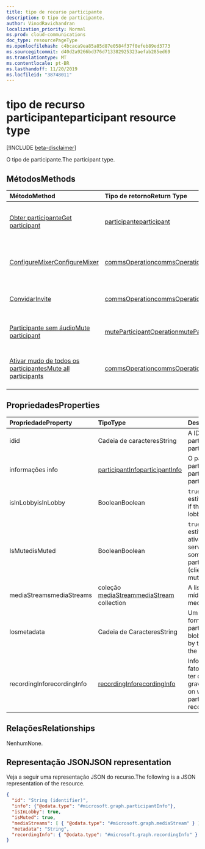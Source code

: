 ```yaml
---
title: tipo de recurso participante
description: O tipo de participante.
author: VinodRavichandran
localization_priority: Normal
ms.prod: cloud-communications
doc_type: resourcePageType
ms.openlocfilehash: c4bcaca9ea85a85d87e0584f37f0efeb89ed3773
ms.sourcegitcommit: d40d2a9266bd376d713382925323aefab285ed69
ms.translationtype: MT
ms.contentlocale: pt-BR
ms.lasthandoff: 11/20/2019
ms.locfileid: "38748011"
---
```

# <a name="participant-resource-type"></a><span data-ttu-id="3f55c-103">tipo de recurso participante</span><span class="sxs-lookup"><span data-stu-id="3f55c-103">participant resource type</span></span>

[!INCLUDE [beta-disclaimer](../../includes/beta-disclaimer.md)]

<span data-ttu-id="3f55c-104">O tipo de participante.</span><span class="sxs-lookup"><span data-stu-id="3f55c-104">The participant type.</span></span>

## <a name="methods"></a><span data-ttu-id="3f55c-105">Métodos</span><span class="sxs-lookup"><span data-stu-id="3f55c-105">Methods</span></span>

| <span data-ttu-id="3f55c-106">Método</span><span class="sxs-lookup"><span data-stu-id="3f55c-106">Method</span></span>                                                 | <span data-ttu-id="3f55c-107">Tipo de retorno</span><span class="sxs-lookup"><span data-stu-id="3f55c-107">Return Type</span></span>                                                 | <span data-ttu-id="3f55c-108">Descrição</span><span class="sxs-lookup"><span data-stu-id="3f55c-108">Description</span></span>                                    |
|:-------------------------------------------------------|:------------------------------------------------------------|:-----------------------------------------------|
| [<span data-ttu-id="3f55c-109">Obter participante</span><span class="sxs-lookup"><span data-stu-id="3f55c-109">Get participant</span></span>](../api/participant-get.md)           | [<span data-ttu-id="3f55c-110">participante</span><span class="sxs-lookup"><span data-stu-id="3f55c-110">participant</span></span>](participant.md)                               | <span data-ttu-id="3f55c-111">Leia as propriedades do objeto **participante** .</span><span class="sxs-lookup"><span data-stu-id="3f55c-111">Read properties of the **participant** object.</span></span> |
| [<span data-ttu-id="3f55c-112">ConfigureMixer</span><span class="sxs-lookup"><span data-stu-id="3f55c-112">ConfigureMixer</span></span>](../api/participant-configuremixer.md) | [<span data-ttu-id="3f55c-113">commsOperation</span><span class="sxs-lookup"><span data-stu-id="3f55c-113">commsOperation</span></span>](commsoperation.md)                         | <span data-ttu-id="3f55c-114">Configure o mixer de áudio do participante.</span><span class="sxs-lookup"><span data-stu-id="3f55c-114">Configure the participant audio mixer.</span></span>         |
| [<span data-ttu-id="3f55c-115">Convidar</span><span class="sxs-lookup"><span data-stu-id="3f55c-115">Invite</span></span>](../api/participant-invite.md)                 | [<span data-ttu-id="3f55c-116">commsOperation</span><span class="sxs-lookup"><span data-stu-id="3f55c-116">commsOperation</span></span>](commsoperation.md)                         | <span data-ttu-id="3f55c-117">Convidar um participante para a chamada.</span><span class="sxs-lookup"><span data-stu-id="3f55c-117">Invite a participant to the call.</span></span>              |
| [<span data-ttu-id="3f55c-118">Participante sem áudio</span><span class="sxs-lookup"><span data-stu-id="3f55c-118">Mute participant</span></span>](../api/participant-mute.md)         | [<span data-ttu-id="3f55c-119">muteParticipantOperation</span><span class="sxs-lookup"><span data-stu-id="3f55c-119">muteParticipantOperation</span></span>](muteparticipantoperation.md)     | <span data-ttu-id="3f55c-120">Tirar o áudio de um participante em uma chamada.</span><span class="sxs-lookup"><span data-stu-id="3f55c-120">Mute a participant in a call.</span></span>                  |
| [<span data-ttu-id="3f55c-121">Ativar mudo de todos os participantes</span><span class="sxs-lookup"><span data-stu-id="3f55c-121">Mute all participants</span></span>](../api/participant-muteall.md) | [<span data-ttu-id="3f55c-122">commsOperation</span><span class="sxs-lookup"><span data-stu-id="3f55c-122">commsOperation</span></span>](commsoperation.md) | <span data-ttu-id="3f55c-123">Ativar mudo de todos os participantes da reunião.</span><span class="sxs-lookup"><span data-stu-id="3f55c-123">Mute all the participants in the meeting.</span></span>      |

## <a name="properties"></a><span data-ttu-id="3f55c-124">Propriedades</span><span class="sxs-lookup"><span data-stu-id="3f55c-124">Properties</span></span>

| <span data-ttu-id="3f55c-125">Propriedade</span><span class="sxs-lookup"><span data-stu-id="3f55c-125">Property</span></span>             | <span data-ttu-id="3f55c-126">Tipo</span><span class="sxs-lookup"><span data-stu-id="3f55c-126">Type</span></span>                                     | <span data-ttu-id="3f55c-127">Descrição</span><span class="sxs-lookup"><span data-stu-id="3f55c-127">Description</span></span>                                                  |
| :------------------- | :--------------------------------------- | :------------------------------------------------------------|
| <span data-ttu-id="3f55c-128">id</span><span class="sxs-lookup"><span data-stu-id="3f55c-128">id</span></span>                   | <span data-ttu-id="3f55c-129">Cadeia de caracteres</span><span class="sxs-lookup"><span data-stu-id="3f55c-129">String</span></span>                                   | <span data-ttu-id="3f55c-130">A ID do participante.</span><span class="sxs-lookup"><span data-stu-id="3f55c-130">The participant ID.</span></span>                                          |
| <span data-ttu-id="3f55c-131">informações </span><span class="sxs-lookup"><span data-stu-id="3f55c-131">info</span></span>                 | [<span data-ttu-id="3f55c-132">participantInfo</span><span class="sxs-lookup"><span data-stu-id="3f55c-132">participantInfo</span></span>](participantinfo.md)    | <span data-ttu-id="3f55c-133">O participante do participante.</span><span class="sxs-lookup"><span data-stu-id="3f55c-133">The participant of the participant.</span></span>                          |
| <span data-ttu-id="3f55c-134">isInLobby</span><span class="sxs-lookup"><span data-stu-id="3f55c-134">isInLobby</span></span>            | <span data-ttu-id="3f55c-135">Boolean</span><span class="sxs-lookup"><span data-stu-id="3f55c-135">Boolean</span></span>                                  | <span data-ttu-id="3f55c-136">`true`Se o participante estiver no lobby.</span><span class="sxs-lookup"><span data-stu-id="3f55c-136">`true` if the participant is in lobby.</span></span>                          |
| <span data-ttu-id="3f55c-137">IsMuted</span><span class="sxs-lookup"><span data-stu-id="3f55c-137">isMuted</span></span>              | <span data-ttu-id="3f55c-138">Boolean</span><span class="sxs-lookup"><span data-stu-id="3f55c-138">Boolean</span></span>                                  | <span data-ttu-id="3f55c-139">`true`Se o participante estiver com mudo ativado (cliente ou servidor sem som).</span><span class="sxs-lookup"><span data-stu-id="3f55c-139">`true` if the participant is muted (client or server muted).</span></span>    |
| <span data-ttu-id="3f55c-140">mediaStreams</span><span class="sxs-lookup"><span data-stu-id="3f55c-140">mediaStreams</span></span>         | <span data-ttu-id="3f55c-141">coleção [mediaStream](mediastream.md)</span><span class="sxs-lookup"><span data-stu-id="3f55c-141">[mediaStream](mediastream.md) collection</span></span> | <span data-ttu-id="3f55c-142">A lista de fluxos de mídia.</span><span class="sxs-lookup"><span data-stu-id="3f55c-142">The list of media streams.</span></span>                                   |
| <span data-ttu-id="3f55c-143">los</span><span class="sxs-lookup"><span data-stu-id="3f55c-143">metadata</span></span>             | <span data-ttu-id="3f55c-144">Cadeia de Caracteres</span><span class="sxs-lookup"><span data-stu-id="3f55c-144">String</span></span>                                   | <span data-ttu-id="3f55c-145">Um blob de dados fornecido pelo participante na lista.</span><span class="sxs-lookup"><span data-stu-id="3f55c-145">A blob of data provided by the participant in the roster.</span></span>     |
| <span data-ttu-id="3f55c-146">recordingInfo</span><span class="sxs-lookup"><span data-stu-id="3f55c-146">recordingInfo</span></span>        | [<span data-ttu-id="3f55c-147">recordingInfo</span><span class="sxs-lookup"><span data-stu-id="3f55c-147">recordingInfo</span></span>](recordinginfo.md)        | <span data-ttu-id="3f55c-148">Informações sobre o fato de o participante ter capacidade de gravação.</span><span class="sxs-lookup"><span data-stu-id="3f55c-148">Information on whether the participant has recording capability.</span></span> |

## <a name="relationships"></a><span data-ttu-id="3f55c-149">Relações</span><span class="sxs-lookup"><span data-stu-id="3f55c-149">Relationships</span></span>
<span data-ttu-id="3f55c-150">Nenhum</span><span class="sxs-lookup"><span data-stu-id="3f55c-150">None.</span></span>

## <a name="json-representation"></a><span data-ttu-id="3f55c-151">Representação JSON</span><span class="sxs-lookup"><span data-stu-id="3f55c-151">JSON representation</span></span>

<span data-ttu-id="3f55c-152">Veja a seguir uma representação JSON do recurso.</span><span class="sxs-lookup"><span data-stu-id="3f55c-152">The following is a JSON representation of the resource.</span></span>

<!-- {
  "blockType": "resource",
  "optionalProperties": [

  ],
  "@odata.type": "microsoft.graph.participant"
}-->
```json
{
  "id": "String (identifier)",
  "info": {"@odata.type": "#microsoft.graph.participantInfo"},
  "isInLobby": true,
  "isMuted": true,
  "mediaStreams": [ { "@odata.type": "#microsoft.graph.mediaStream" } ],
  "metadata": "String",
  "recordingInfo": { "@odata.type": "#microsoft.graph.recordingInfo" }
}
```

<!-- uuid: 8fcb5dbc-d5aa-4681-8e31-b001d5168d79
2015-10-25 14:57:30 UTC -->
<!--
{
  "type": "#page.annotation",
  "description": "participant resource",
  "keywords": "",
  "section": "documentation",
  "tocPath": "",
  "suppressions": []
}
-->
